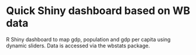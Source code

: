 # Quick Shiny dashboard based on WB data

R Shiny dashboard to map gdp, population and gdp per capita using dynamic sliders. Data is accessed via the wbstats package.
